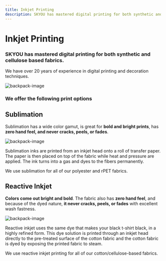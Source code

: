 ```yaml
---
title: Inkjet Printing
description: SKYOU has mastered digital printing for both synthetic and cellulose based fabrics.
---
```


<columns mode="normal" number="2" number-l="2" number-m="1" number-s="1" id="inkjet-printing__hero">

<block id="inkjet-printing__hero__info">

# Inkjet Printing

### SKYOU has mastered digital printing for both synthetic and cellulose based fabrics.

We have over 20 years of experience in digital printing and decoration techniques.

</block>

<block id="inkjet-printing__hero__image-content">

![backpack-image](./img/backpack-medium.png)

</block>

</columns>










<columns mode="normal" number="1" number-l="2" number-m="1" number-s="1" id="inkjet-printing__subtitle">

<block>

### We offer the following print options

</block>

</columns>










<columns mode="normal" number="2" number-l="2" number-m="1" number-s="1" id="inkjet-printing__options">

<block>

## Sublimation

Sublimation has a wide color gamut, is great for **bold and bright prints**, has **zero hand feel, and never cracks, peels, or fades**.

![backpack-image](./img/backpack-medium.png)

Sublimation inks are printed from an inkjet head onto a roll of transfer paper. The paper is then placed on top of the fabric while heat and pressure are applied. The ink turns into a gas and dyes to the fibers permanently.

We use sublimation for all of our polyester and rPET fabrics.

</block>

<block>

## Reactive Inkjet

**Colors come out bright and bold**. The fabric also has **zero hand feel**, and because of the dyed nature, **it never cracks, peels, or fades** with excellent wash fastness.

![backpack-image](./img/backpack-medium.png)

Reactive inkjet uses the same dye that makes your black t-shirt black, in a highly refined form. This dye solution is printed through an inkjet head directly to the pre-treated surface of the cotton fabric and the cotton fabric is dyed by exposing the printed fabric to steam.

We use reactive inkjet printing for all of our cotton/cellulose-based fabrics.

</block>

</columns>